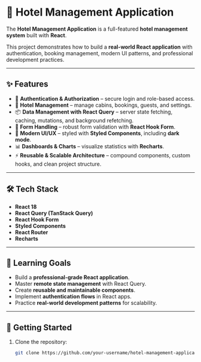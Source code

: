 # 🏨 Hotel Management Application

The **Hotel Management Application**  is a full-featured **hotel management system** built with **React**.  

This project demonstrates how to build a **real-world React application** with authentication, booking management, modern UI patterns, and professional development practices.

---

## ✨ Features

- 🔐 **Authentication & Authorization** – secure login and role-based access.  
- 🏨 **Hotel Management** – manage cabins, bookings, guests, and settings.  
- 📦 **Data Management with React Query** – server state fetching, caching, mutations, and background refetching.  
- 📝 **Form Handling** – robust form validation with **React Hook Form**.  
- 🎨 **Modern UI/UX** – styled with **Styled Components**, including **dark mode**.  
- 📊 **Dashboards & Charts** – visualize statistics with **Recharts**.  
- ⚡ **Reusable & Scalable Architecture** – compound components, custom hooks, and clean project structure.  

---

## 🛠️ Tech Stack

- **React 18**  
- **React Query (TanStack Query)**  
- **React Hook Form**  
- **Styled Components**  
- **React Router**  
- **Recharts**  

---

## 🎯 Learning Goals

- Build a **professional-grade React application**.  
- Master **remote state management** with React Query.  
- Create **reusable and maintainable components**.  
- Implement **authentication flows** in React apps.  
- Practice **real-world development patterns** for scalability.  

---

## 🚀 Getting Started

1. Clone the repository:
   ```bash
   git clone https://github.com/your-username/hotel-management-application.git
